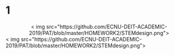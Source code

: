 # 1
<div align="center">< img src="https://github.com/ECNU-DEIT-ACADEMIC-2019/PAT/blob/master/HOMEWORK2/STEMdesign.png"> </div>  
< img src="https://github.com/ECNU-DEIT-ACADEMIC-2019/PAT/blob/master/HOMEWORK2/STEMdesign.png">
